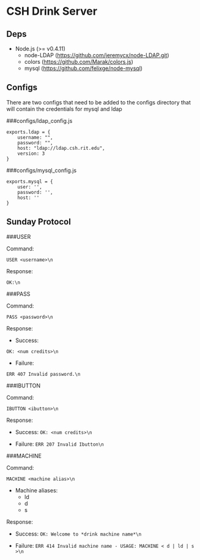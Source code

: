 CSH Drink Server
===

Deps
---
- Node.js (>= v0.4.11)
    - node-LDAP (https://github.com/jeremycx/node-LDAP.git)
    - colors (https://github.com/Marak/colors.js)
    - mysql (https://github.com/felixge/node-mysql)

Configs
---
There are two configs that need to be added to the configs directory that will contain the credentials for mysql and ldap

###configs/ldap_config.js

```
exports.ldap = {
    username: "",
    password: "",
    host: "ldap://ldap.csh.rit.edu",
    version: 3
}
```

###configs/mysql_config.js

```
exports.mysql = {
    user: '',
    password: '',
    host: ''
}
```

Sunday Protocol
---

###USER

Command:

```
USER <username>\n
```

Response:

```
OK:\n
```

###PASS

Command:

```
PASS <password>\n
```

Response:

- Success:
```
OK: <num credits>\n
```

- Failure:
```
ERR 407 Invalid password.\n
```


###IBUTTON

Command:

```
IBUTTON <ibutton>\n
```

Response:

- Success: ```
			OK: <num credits>\n
			```

- Failure: ```
			ERR 207 Invalid Ibutton\n
			```

###MACHINE

Command:

```
MACHINE <machine alias>\n
```

- Machine aliases:
    - ld
    - d
    - s

Response:

- Success: ```
			OK: Welcome to *drink machine name*\n
			```

- Failure: ```
			ERR 414 Invalid machine name - USAGE: MACHINE < d | ld | s >\n
			```
